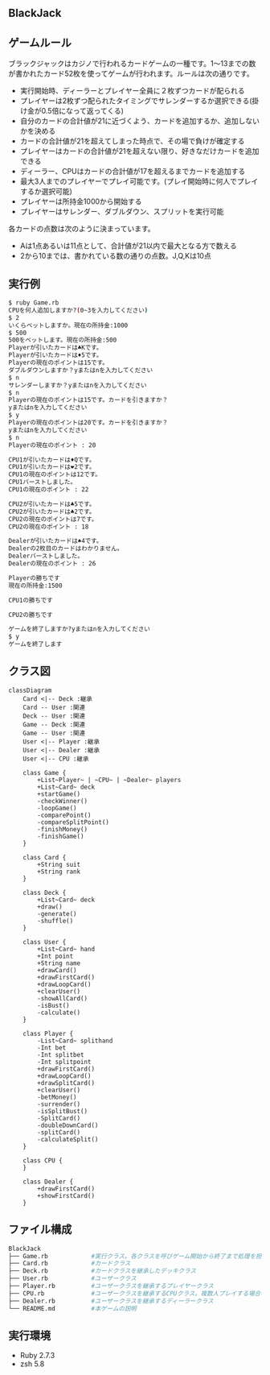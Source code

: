 ## BlackJack
## ゲームルール
ブラックジャックはカジノで行われるカードゲームの一種です。1〜13までの数が書かれたカード52枚を使ってゲームが行われます。ルールは次の通りです。
- 実行開始時、ディーラーとプレイヤー全員に２枚ずつカードが配られる
- プレイヤーは2枚ずつ配られたタイミングでサレンダーするか選択できる(掛け金が0.5倍になって返ってくる)
- 自分のカードの合計値が21に近づくよう、カードを追加するか、追加しないかを決める
- カードの合計値が21を超えてしまった時点で、その場で負けが確定する
- プレイヤーはカードの合計値が21を超えない限り、好きなだけカードを追加できる
- ディーラー、CPUはカードの合計値が17を超えるまでカードを追加する
- 最大3人までのプレイヤーでプレイ可能です。(プレイ開始時に何人でプレイするか選択可能)
- プレイヤーは所持金1000から開始する
- プレイヤーはサレンダー、ダブルダウン、スプリットを実行可能
  
各カードの点数は次のように決まっています。
- Aは1点あるいは11点として、合計値が21以内で最大となる方で数える
- 2から10までは、書かれている数の通りの点数。J,Q,Kは10点

## 実行例
```bash
$ ruby Game.rb
CPUを何人追加しますか?(0~3を入力してください)
$ 2
いくらベットしますか。現在の所持金:1000
$ 500
500をベットします。現在の所持金:500
Playerが引いたカードは♣︎Kです。
Playerが引いたカードは♦︎5です。
Playerの現在のポイントは15です。
ダブルダウンしますか？yまたはnを入力してください
$ n
サレンダーしますか？yまたはnを入力してください
$ n
Playerの現在のポイントは15です。カードを引きますか？
yまたはnを入力してください
$ y
Playerの現在のポイントは20です。カードを引きますか？
yまたはnを入力してください
$ n
Playerの現在のポイント : 20

CPU1が引いたカードは♦︎Qです。
CPU1が引いたカードは❤︎2です。
CPU1の現在のポイントは12です。
CPU1バーストしました。
CPU1の現在のポイント : 22

CPU2が引いたカードは♣︎5です。
CPU2が引いたカードは♣︎2です。
CPU2の現在のポイントは7です。
CPU2の現在のポイント : 18

Dealerが引いたカードは♠︎4です。
Dealerの2枚目のカードはわかりません。
Dealerバーストしました。
Dealerの現在のポイント : 26

Playerの勝ちです
現在の所持金:1500

CPU1の勝ちです

CPU2の勝ちです

ゲームを終了しますか?yまたはnを入力してください
$ y
ゲームを終了します
```

## クラス図
```mermaid
classDiagram
    Card <|-- Deck :継承
    Card -- User :関連
    Deck -- User :関連
    Game -- Deck :関連
    Game -- User :関連
    User <|-- Player :継承
    User <|-- Dealer :継承
    User <|-- CPU :継承

    class Game {
        +List~Player~ | ~CPU~ | ~Dealer~ players
        +List~Card~ deck
        +startGame()
        -checkWinner()
        -loopGame()
        -comparePoint()
        -compareSplitPoint()
        -finishMoney()
        -finishGame()
    }

    class Card {
        +String suit
        +String rank
    }

    class Deck {
        +List~Card~ deck
        +draw()
        -generate()
        -shuffle()
    }

    class User {
        +List~Card~ hand
        +Int point
        +String name
        +drawCard()
        +drawFirstCard()
        +drawLoopCard()
        +clearUser()
        -showAllCard()
        -isBust()
        -calculate()
    }

    class Player {
        -List~Card~ splithand
        -Int bet
        -Int splitbet
        -Int splitpoint
        +drawFirstCard()
        +drawLoopCard()
        +drawSplitCard()
        +clearUser()
        -betMoney()
        -surrender()
        -isSplitBust()
        -SplitCard()
        -doubleDownCard()
        -splitCard()
        -calculateSplit()
    }

    class CPU {
    }

    class Dealer {
        +drawFirstCard()
        +showFirstCard()
    }
```

## ファイル構成
```bash
BlackJack
├── Game.rb            #実行クラス。各クラスを呼びゲーム開始から終了まで処理を担当
├── Card.rb            #カードクラス
├── Deck.rb            #カードクラスを継承したデッキクラス
├── User.rb            #ユーザークラス
├── Player.rb          #ユーザークラスを継承するプレイヤークラス
├── CPU.rb             #ユーザークラスを継承するCPUクラス。複数人プレイする場合のプレイヤー用
├── Dealer.rb          #ユーザークラスを継承するディーラークラス
└── README.md          #本ゲームの説明
```
## 実行環境
- Ruby 2.7.3
- zsh 5.8